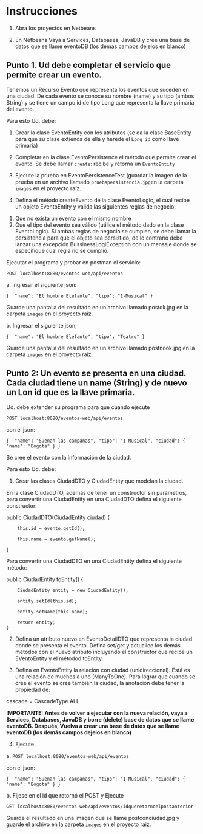 # Instrucciones


1. Abra los proyectos en Netbeans

2. En Netbeans Vaya a Services, Databases, JavaDB y cree una base de datos que se 
llame eventoDB (los demás campos dejelos en blanco)



## Punto 1. Ud debe completar el servicio que permite crear un evento. 

Tenemos un Recurso Evento que representa los eventos que suceden en una ciudad. 
De cada evento se conoce su nombre (name) y su tipo (ambos String) y se tiene un campo 
id de tipo Long que representa la llave primaria del evento. 

 Para esto Ud. debe:

1. Crear la clase EventoEntity con los atributos (se da la clase BaseEntity para que su clase 
extienda de ella y herede el `Long id` como llave primaria)

2. Completar en la clase EventoPersistence el método que permite crear el evento. 
Se debe llamar `create`: recibe y retorna un `EventoEntity`

3. Ejecute la prueba en EventoPersistenceTest (guardar la imagen de la prueba en 
un archivo llamado `pruebapersistencia.jpg`en la carpeta `images` en el proyecto raíz.

4. Defina el método createEvento de la clase EventoLogic, el cual recibe un objeto 
EventoEntity y valida las siguientes reglas de negocio:
1) Que no exista un evento con el mismo nombre
2) Que el tipo del evento sea válido (utilice el método dado en la clase EventoLogic).
Si ambas reglas de negocio se cumplen, se debe llamar la persistencia para que 
el objeto sea persistido, de lo contrario debe lanzar una excepción 
BussinessLogiException con un mensaje donde se especifique cual regla no se cumplió.


Ejecutar el programa y probar en postman el servicio:

`POST localhost:8080/eventos-web/api/eventos`

a. Ingresar el siguiente json: 

`{ 
  "name": "El hombre Elefante",
  "tipo": "1-Musical"
}`

Guarde una pantalla del resultado en  un archivo llamado postok.jpg en la carpeta
 `images` en el proyecto raiz.

b. Ingresar el siguiente json;

`{ 
  "name": "El hombre Elefante",
  "tipo": "Teatro"
}`

Guarde una pantalla del resultado en  un archivo llamado postnook.jpg en la carpeta
 `images` en el proyecto raiz.


## Punto 2: Un evento se presenta en una ciudad. Cada ciudad  tiene un name (String) y de nuevo un Lon id que es la llave primaria.
Ud. debe extender su programa para que cuando ejecute 

`POST localhost:8080/eventos-web/api/eventos`

con el json:

`{ 
  "name": "Suenan las campanas",
  "tipo": "1-Musical",
  "ciudad": {
              "name": "Bogota"
            }
}`

Se cree el evento con la información de la ciudad. 

Para esto Ud. debe:

1. Crear las clases CiudadDTO y CiudadEntity que modelan la ciudad.  

En la clase CiudadDTO, además de tener un constructor sin parámetros, 
para convertir una CiudadEntity en una CiudadDTO defina el siguiente constructor:

 public CiudadDTO(CiudadEntity ciudad) {

        this.id = evento.getId();

        this.name = evento.getName();

    }

Para convertir una CiudadDTO  en una CiudadEntity defina el siguiente método:

 public CiudadEntity toEntity() {

        CiudadEntity entity = new CiudadEntity();

        entity.setId(this.id);

        entity.setName(this.name);  
    
        return entity;
    }

2. Defina un atributo nuevo en EventoDetailDTO que representa la ciudad donde 
se presenta el evento. Defina set/get y actualice los demás métodos con el nuevo 
atributo incluyendo el constructor que recibe un EVentoEntity y el métodod toEntity. 

3. Defina en EventoEntity la relación con ciudad (unidireccional). Está es una relación de muchos 
a uno (ManyToOne). Para lograr que cuando se cree el evento se cree también la ciudad,
la anotación debe tener la propiedad de:

cascade = CascadeType.ALL

**IMPORTANTE: Antes de volver a ejecutar con la nueva relación, vaya a Services, 
Databases, JavaDB y borre (delete) base de datos que se 
llame eventoDB. Después, Vuelva a  crear una base de datos que se 
llame eventoDB (los demás campos dejelos en blanco)**

4. Ejecute 

a. `POST localhost:8080/eventos-web/api/eventos`

con el json:

`{ 
  "name": "Suenan las campanas",
  "tipo": "1-Musical",
  "ciudad": {
              "name": "Bogota"
            }
}`

b. Fijese en el id que retornó el POST y Ejecute 

`GET localhost:8080/eventos-web/api/eventos/idqueretornoelpostanterior`

Guarde el resultado en una imagen que se llame postconciudad.jpg y guarde el archivo 
en la carpeta  `images` en el proyecto raiz.
